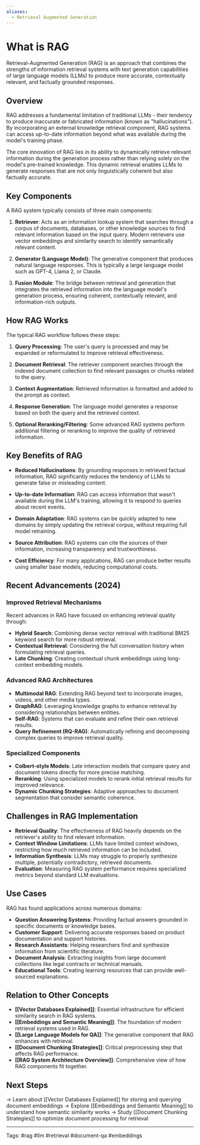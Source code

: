 ```yaml
---
aliases:
  - Retrieval Augmented Generation
---
```

# What is RAG

Retrieval-Augmented Generation (RAG) is an approach that combines the strengths of information retrieval systems with text generation capabilities of large language models (LLMs) to produce more accurate, contextually relevant, and factually grounded responses.

## Overview

RAG addresses a fundamental limitation of traditional LLMs - their tendency to produce inaccurate or fabricated information (known as "hallucinations"). By incorporating an external knowledge retrieval component, RAG systems can access up-to-date information beyond what was available during the model's training phase.

The core innovation of RAG lies in its ability to dynamically retrieve relevant information during the generation process rather than relying solely on the model's pre-trained knowledge. This dynamic retrieval enables LLMs to generate responses that are not only linguistically coherent but also factually accurate.

## Key Components

A RAG system typically consists of three main components:

1. **Retriever**: Acts as an information lookup system that searches through a corpus of documents, databases, or other knowledge sources to find relevant information based on the input query. Modern retrievers use vector embeddings and similarity search to identify semantically relevant content.

2. **Generator (Language Model)**: The generative component that produces natural language responses. This is typically a large language model such as GPT-4, Llama 2, or Claude.

3. **Fusion Module**: The bridge between retrieval and generation that integrates the retrieved information into the language model's generation process, ensuring coherent, contextually relevant, and information-rich outputs.

## How RAG Works

The typical RAG workflow follows these steps:

1. **Query Processing**: The user's query is processed and may be expanded or reformulated to improve retrieval effectiveness.

2. **Document Retrieval**: The retriever component searches through the indexed document collection to find relevant passages or chunks related to the query.

3. **Context Augmentation**: Retrieved information is formatted and added to the prompt as context.

4. **Response Generation**: The language model generates a response based on both the query and the retrieved context.

5. **Optional Reranking/Filtering**: Some advanced RAG systems perform additional filtering or reranking to improve the quality of retrieved information.

## Key Benefits of RAG

- **Reduced Hallucinations**: By grounding responses in retrieved factual information, RAG significantly reduces the tendency of LLMs to generate false or misleading content.

- **Up-to-date Information**: RAG can access information that wasn't available during the LLM's training, allowing it to respond to queries about recent events.

- **Domain Adaptation**: RAG systems can be quickly adapted to new domains by simply updating the retrieval corpus, without requiring full model retraining.

- **Source Attribution**: RAG systems can cite the sources of their information, increasing transparency and trustworthiness.

- **Cost Efficiency**: For many applications, RAG can produce better results using smaller base models, reducing computational costs.

## Recent Advancements (2024)

### Improved Retrieval Mechanisms

Recent advances in RAG have focused on enhancing retrieval quality through:

- **Hybrid Search**: Combining dense vector retrieval with traditional BM25 keyword search for more robust retrieval.
- **Contextual Retrieval**: Considering the full conversation history when formulating retrieval queries.
- **Late Chunking**: Creating contextual chunk embeddings using long-context embedding models.

### Advanced RAG Architectures

- **Multimodal RAG**: Extending RAG beyond text to incorporate images, videos, and other media types.
- **GraphRAG**: Leveraging knowledge graphs to enhance retrieval by considering relationships between entities.
- **Self-RAG**: Systems that can evaluate and refine their own retrieval results.
- **Query Refinement (RQ-RAG)**: Automatically refining and decomposing complex queries to improve retrieval quality.

### Specialized Components

- **Colbert-style Models**: Late interaction models that compare query and document tokens directly for more precise matching.
- **Reranking**: Using specialized models to rerank initial retrieval results for improved relevance.
- **Dynamic Chunking Strategies**: Adaptive approaches to document segmentation that consider semantic coherence.

## Challenges in RAG Implementation

- **Retrieval Quality**: The effectiveness of RAG heavily depends on the retriever's ability to find relevant information.
- **Context Window Limitations**: LLMs have limited context windows, restricting how much retrieved information can be included.
- **Information Synthesis**: LLMs may struggle to properly synthesize multiple, potentially contradictory, retrieved documents.
- **Evaluation**: Measuring RAG system performance requires specialized metrics beyond standard LLM evaluations.

## Use Cases

RAG has found applications across numerous domains:

- **Question Answering Systems**: Providing factual answers grounded in specific documents or knowledge bases.
- **Customer Support**: Delivering accurate responses based on product documentation and support histories.
- **Research Assistants**: Helping researchers find and synthesize information from scientific literature.
- **Document Analysis**: Extracting insights from large document collections like legal contracts or technical manuals.
- **Educational Tools**: Creating learning resources that can provide well-sourced explanations.

## Relation to Other Concepts

- **[[Vector Databases Explained]]**: Essential infrastructure for efficient similarity search in RAG systems.
- **[[Embeddings and Semantic Meaning]]**: The foundation of modern retrieval systems used in RAG.
- **[[Large Language Models for QA]]**: The generative component that RAG enhances with retrieval.
- **[[Document Chunking Strategies]]**: Critical preprocessing step that affects RAG performance.
- **[[RAG System Architecture Overview]]**: Comprehensive view of how RAG components fit together.

## Next Steps
→ Learn about [[Vector Databases Explained]] for storing and querying document embeddings
→ Explore [[Embeddings and Semantic Meaning]] to understand how semantic similarity works
→ Study [[Document Chunking Strategies]] to optimize document processing for retrieval

---
Tags: #rag #llm #retrieval #document-qa #embeddings 